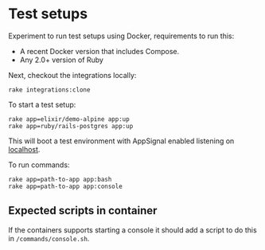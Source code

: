 # Test setups

Experiment to run test setups using Docker, requirements to run this:

* A recent Docker version that includes Compose.
* Any 2.0+ version of Ruby

Next, checkout the integrations locally:

```
rake integrations:clone
```

To start a test setup:

```
rake app=elixir/demo-alpine app:up
rake app=ruby/rails-postgres app:up
```

This will boot a test environment with AppSignal enabled listening on
[localhost](http://localhost:3000).

To run commands:

```
rake app=path-to-app app:bash
rake app=path-to-app app:console
```

## Expected scripts in container

If the containers supports starting a console it should add a script to
do this in `/commands/console.sh`.
